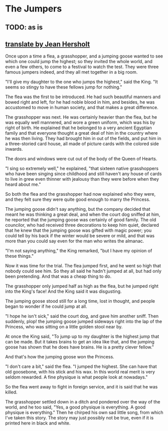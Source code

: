 # The Jumpers

## TODO: as is

## [translate by Jean Hersholt](https://andersen.sdu.dk/vaerk/hersholt/TheJumpers_e.html)

Once upon a time a flea, a grasshopper, and a jumping goose wanted to see which one could jump the highest; so they invited the whole world, and even a few others, to come to a festival to watch the test. They were three famous jumpers indeed, and they all met together in a big room.

"I'll give my daughter to the one who jumps the highest," said the King. "It seems so stingy to have these fellows jump for nothing."

The flea was the first to be introduced. He had such beautiful manners and bowed right and left, for he had noble blood in him, and besides, he was accustomed to move in human society, and that makes a great difference.

The grasshopper was next. He was certainly heavier than the flea, but he was equally well mannered, and wore a green uniform, which was his by right of birth. He explained that he belonged to a very ancient Egyptian family and that everyone thought a great deal of him in the country where he was then living. They had brought him in out of the fields, and put him in a three-storied card house, all made of picture cards with the colored side inwards.

The doors and windows were cut out of the body of the Queen of Hearts.

"I sing so extremely well," he explained, "that sixteen native grasshoppers who have been singing since childhood and still haven't any house of cards to live in grew even thinner with jealousy than they were before when they heard about me."

So both the flea and the grasshopper had now explained who they were, and they felt sure they were quite good enough to marry the Princess.

The jumping goose didn't say anything, but the company decided that meant he was thinking a great deal, and when the court dog sniffed at him, he reported that the jumping goose was certainly of good family. The old councilor, who had received three decorations to keep him quiet, declared that he knew that the jumping goose was gifted with magic power; you could tell by his back if the winter would be severe or mild, and that was more than you could say even for the man who writes the almanac.

"I'm not saying anything," the King remarked, "but I have my opinion of these things."

Now it was time for the trial. The flea jumped first, and he went so high that nobody could see him. So they all said he hadn't jumped at all, but had only been pretending. And that was a cheap thing to do.

The grasshopper only jumped half as high as the flea, but he jumped right into the King's face! And the King said it was disgusting.

The jumping goose stood still for a long time, lost in thought, and people began to wonder if he could jump at all.

"I hope he isn't sick," said the court dog, and gave him another sniff. Then suddenly, plop! the jumping goose jumped sideways right into the lap of the Princess, who was sitting on a little golden stool near by.

At once the King said, "To jump up to my daughter is the highest jump that can be made. But it takes brains to get an idea like that, and the jumping goose has shown that he does have brains. He is a pretty clever fellow."

And that's how the jumping goose won the Princess.

"I don't care a bit," said the flea. "I jumped the highest. She can have that old goosebone, with his stick and his wax. In this world real merit is very seldom rewarded. A fine physique is what people look at nowadays."

So the flea went away to fight in foreign service, and it is said that he was killed.

The grasshopper settled down in a ditch and pondered over the way of the world, and he too said, "Yes, a good physique is everything. A good physique is everything." Then he chirped his own sad little song, from which I've taken this story. The story may just possibly not be true, even if it is printed here in black and white.
